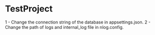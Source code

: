 # TestProject
1 - Change the connection string of the database in appsettings.json.
2 - Change the path of logs and internal_log file in nlog.config.
